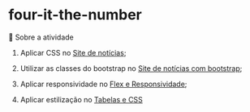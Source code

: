 # four-it-the-number

📖 Sobre a atividade

1. Aplicar CSS no <a href="./ExercicioNoticias.html">Site de notícias</a>;

2. Utilizar as classes do bootstrap no <a href="./ExercicioNoticiasBootStrap.html">Site de notícias com bootstrap</a>;

3. Aplicar responsividade no <a href="./ExercicioResponsividade.html">Flex e Responsividade</a>;

4. Aplicar estilização no <a href="./ExercicioTabelas.html">Tabelas e CSS</a>
